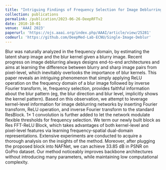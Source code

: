 ```yaml
---
title: "Intriguing Findings of Frequency Selection for Image Deblurring"
collection: publications
permalink: /publication/2023-06-26-DeepRFTv2
date: 2010-10-01
venue: 'AAAI 2023'
paperurl: 'https://ojs.aaai.org/index.php/AAAI/article/view/25281'
codeurl: 'https://github.com/DeepMed-Lab-ECNU/Single-Image-Deblur'
---
```


Blur was naturally analyzed in the frequency domain, by estimating the latent sharp image and the blur kernel given a blurry image. Recent progress on image deblurring always designs end-to-end architectures and aims at learning the difference between blurry and sharp image pairs from pixel-level, which inevitably overlooks the importance of blur kernels. This paper reveals an intriguing phenomenon that simply applying ReLU operation on the frequency domain of a blur image followed by inverse Fourier transform, ie, frequency selection, provides faithful information about the blur pattern (eg, the blur direction and blur level, implicitly shows the kernel pattern). Based on this observation, we attempt to leverage kernel-level information for image deblurring networks by inserting Fourier transform, ReLU operation, and inverse Fourier transform to the standard ResBlock. 1× 1 convolution is further added to let the network modulate flexible thresholds for frequency selection. We term our newly built block as Res FFT-ReLU Block, which takes advantages of both kernel-level and pixel-level features via learning frequency-spatial dual-domain representations. Extensive experiments are conducted to acquire a thorough analysis on the insights of the method. Moreover, after plugging the proposed block into NAFNet, we can achieve 33.85 dB in PSNR on GoPro dataset. Our method noticeably improves backbone architectures without introducing many parameters, while maintaining low computational complexity. 

